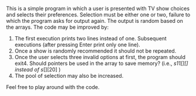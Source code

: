 This is a simple program in which a user is presented with TV show choices and selects their preferences.
Selection must be either one or two, failure to which the program asks for output again.
The output is random based on the arrays. 
The code may be improved by:
1. The first execution prints two lines instead of one. Subsequent executions (after pressing Enter print only one line).
2. Once a show is randomly recommended it should not be repeated.
3. Once the user selects three invalid options at first, the program should exit4. Should pointers be used in the array to save memory? (i.e., *s11[][] instead of s*[][20] )
5. The pool of selection may also be increased. 

Feel free to play around with the code. 
